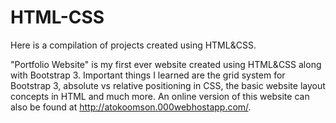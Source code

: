 # HTML-CSS
Here is a compilation of projects created using HTML&CSS.

"Portfolio Website" is my first ever website created using HTML&CSS along with Bootstrap 3. Important things I learned are the grid system for Bootstrap 3, absolute vs relative positioning in CSS, the basic website layout concepts in HTML and much more.
An online version of this website can also be found at http://atokoomson.000webhostapp.com/.

